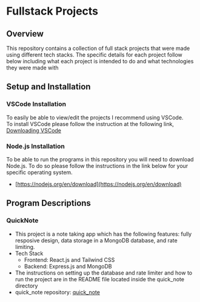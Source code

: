 # Fullstack Projects
## Overview
This repository contains a collection of full stack projects that were made using different tech stacks. The specific details for each project follow below including what each project is intended to do and what technologies they were made with

## Setup and Installation
### VSCode Installation
To easily be able to view/edit the projects I recommend using VSCode.<br>
To install VSCode please follow the instruction at the following link, [Downloading VSCode](https://code.visualstudio.com/Download)

### Node.js Installation
To be able to run the programs in this repository you will need to download Node.js. To do so please follow the instructions in the link below for your specific operating system.
- [https://nodejs.org/en/download](https://nodejs.org/en/download)


## Program Descriptions
### QuickNote
  - This project is a note taking app which has the following features: fully resposive design, data storage in a MongoDB database, and rate limiting.
  - Tech Stack
    - Frontend: React.js and Tailwind CSS
    - Backend: Express.js and MongoDB
  - The instructions on setting up the database and rate limiter and how to run the project are in the README file located inside the quick_note
    directory
  - quick_note repository: [quick_note](https://github.com/akshatp15/fullstack-projects/tree/main/quick_note)    
